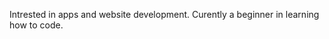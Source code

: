 Intrested in apps and website development.
Curently a beginner in learning how to code.

<!---
MJMwangi/MJMwangi is a ✨ special ✨ repository because its `README.md` (this file) appears on your GitHub profile.
You can click the Preview link to take a look at your changes.
--->
